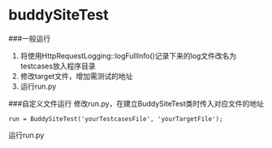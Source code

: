 buddySiteTest
=============
###一般运行
1. 将使用HttpRequestLogging::logFullInfo()记录下来的log文件改名为testcases放入程序目录
2. 修改target文件，增加需测试的地址
3. 运行run.py


###自定义文件运行
修改run.py，在建立BuddySiteTest类时传入对应文件的地址

    run = BuddySiteTest('yourTestcasesFile', 'yourTargetFile');
    
运行run.py
